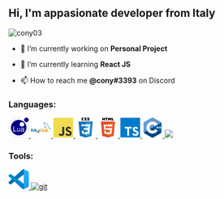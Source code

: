 <h2 align="left"> Hi, I'm appasionate developer from Italy</h2>

<p align="left"> <img src="https://visitcount.itsvg.in/api?id=cony03&icon=5&color=12" alt="cony03" /> </p>

- 🔭 I’m currently working on **Personal Project**<!---**Timeline RP** ( https://discord.gg/65bRbUvzQC ) -->

- 🌱 I’m currently learning **React JS**

- 📫 How to reach me **@cony#3393** on Discord

<h3 align="left">Languages:</h3>
<a href="https://www.w3big.com/lua/default.html#gsc.tab=0" target="_blank" rel="noreferrer"> <img src="https://raw.githubusercontent.com/devicons/devicon/master/icons/lua/lua-original-wordmark.svg" alt="lua" width="40" height="40"/> 
</a>
<a href="https://www.mysql.com/" target="_blank" rel="noreferrer"> 
<img src="https://raw.githubusercontent.com/devicons/devicon/master/icons/mysql/mysql-original-wordmark.svg" alt="mysql" width="40" height="40"/> 
</a>
<a href="https://developer.mozilla.org/en-US/docs/Web/JavaScript" target="_blank" rel="noreferrer"> 
<img src="https://raw.githubusercontent.com/devicons/devicon/master/icons/javascript/javascript-original.svg" alt="javascript" width="40" height="40"/>
</a>
<a href="https://www.w3schools.com/css/" target="_blank" rel="noreferrer"> 
<img src="https://raw.githubusercontent.com/devicons/devicon/master/icons/css3/css3-original-wordmark.svg" alt="css3" width="40" height="40"/> 
</a> 
<a href="https://www.w3.org/html/" target="_blank" rel="noreferrer"> 
<img src="https://raw.githubusercontent.com/devicons/devicon/master/icons/html5/html5-original-wordmark.svg" alt="html5" width="40" height="40"/> </a> 
</a>
<a href="https://www.typescriptlang.org/" target="_blank" rel="noreferrer"> 
<img src="https://raw.githubusercontent.com/devicons/devicon/master/icons/typescript/typescript-original.svg" alt="typescript" width="40" height="40"/> 
</a>
<a href="https://www.w3schools.com/cpp/" target="_blank" rel="noreferrer"> <img src="https://raw.githubusercontent.com/devicons/devicon/master/icons/cplusplus/cplusplus-original.svg" alt="cplusplus" width="40" height="40"/> 
</a>
<a href="https://skillicons.dev">
  <img src="(https://skillicons.dev/icons?i=js,html,css,wasm)])" />
</a>
<h3 align="left">Tools:</h3>
<a href="https://code.visualstudio.com/" rel="nofollow"> 
<img src="https://raw.githubusercontent.com/devicons/devicon/master/icons/vscode/vscode-original.svg" alt="git" width="40" height="40" style="max-width: 100%;">
</a>
<a href="https://git-scm.com/" rel="nofollow"> 
<img src="https://camo.githubusercontent.com/fbfcb9e3dc648adc93bef37c718db16c52f617ad055a26de6dc3c21865c3321d/68747470733a2f2f7777772e766563746f726c6f676f2e7a6f6e652f6c6f676f732f6769742d73636d2f6769742d73636d2d69636f6e2e737667" alt="git" width="40" height="40" data-canonical-src="https://www.vectorlogo.zone/logos/git-scm/git-scm-icon.svg" style="max-width: 100%;"> 
</a>
